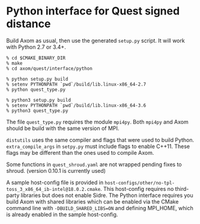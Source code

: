 # Python interface for Quest signed distance

Build Axom as usual, then use the generated `setup.py` script.
It will work with Python 2.7 or 3.4+.

```
% cd $CMAKE_BINARY_DIR
% make
% cd axom/quest/interface/python

% python setup.py build
% setenv PYTHONPATH `pwd`/build/lib.linux-x86_64-2.7
% python quest_type.py

% python3 setup.py build
% setenv PYTHONPATH `pwd`/build/lib.linux-x86_64-3.6
% python3 quest_type.py
```

The file `quest_type.py` requires the module `mpi4py`.
Both `mpi4py` and Axom should be build with the same version of MPI.

`distutils` uses the same compiler and flags that were used to build Python.
`extra_compile_args` in `setpy.py` must include flags to enable C++11.
These flags may be different than the ones used to compile Axom.

Some functions in `quest_shroud.yaml` are not wrapped pending fixes to shroud.
(version 0.10.1 is currently used)

A sample host-config file is provided in 
`host-configs/other/no-tpl-toss_3_x86_64_ib-intel@18.0.2.cmake`. This host-config requires
no third-party libraries but does not enable Sidre.  The Python interface requires you build
Axom with shared libraries which can be enabled via the CMake command line with 
`-DBUILD_SHARED_LIBS=ON` and defining MPI_HOME, which is already enabled in the sample host-config.
